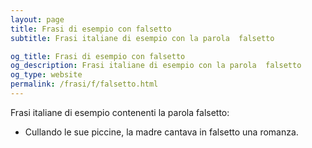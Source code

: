 ```yaml
---
layout: page
title: Frasi di esempio con falsetto 
subtitle: Frasi italiane di esempio con la parola  falsetto

og_title: Frasi di esempio con falsetto 
og_description: Frasi italiane di esempio con la parola  falsetto
og_type: website
permalink: /frasi/f/falsetto.html
---
```


Frasi italiane di esempio contenenti la parola falsetto:


- Cullando le sue piccine, la madre cantava in falsetto una romanza.
